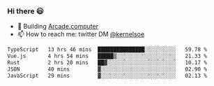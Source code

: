 ### Hi there 😃

- 🔨 Building [Arcade.computer](https://arcade.computer)
- 📫 How to reach me: twitter DM [@kernelsoe](https://twitter.com/kernelsoe)

<!--START_SECTION:waka-->

```txt
TypeScript   13 hrs 46 mins  ███████████████░░░░░░░░░░   59.78 %
Vue.js       4 hrs 54 mins   █████▒░░░░░░░░░░░░░░░░░░░   21.33 %
Rust         2 hrs 20 mins   ██▓░░░░░░░░░░░░░░░░░░░░░░   10.17 %
JSON         40 mins         ▓░░░░░░░░░░░░░░░░░░░░░░░░   02.90 %
JavaScript   29 mins         ▓░░░░░░░░░░░░░░░░░░░░░░░░   02.13 %
```

<!--END_SECTION:waka-->

